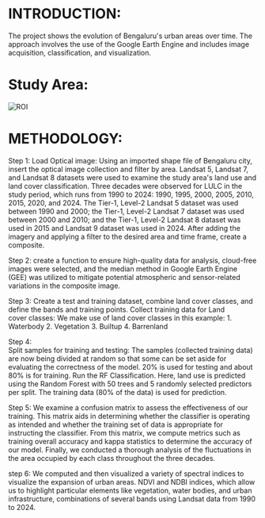 # INTRODUCTION:
          
The project shows the evolution of Bengaluru's urban areas over time. The approach involves the use of the Google Earth Engine and includes image acquisition, classification, and visualization.

# Study Area:
![ROI](https://github.com/Revmi28/Urban_model_Bengaluru_city/assets/106192874/48700fb0-ce02-4566-b61b-cc2be5ffb506)

# METHODOLOGY:

 Step 1:
      Load Optical image: Using an imported shape file of Bengaluru city, insert the optical image collection and filter by area.
      Landsat 5, Landsat 7, and Landsat 8 datasets were used to examine the study area's land use and land cover classification. Three decades were observed for LULC in the study period, which runs from 1990 to 
      2024: 1990, 1995, 2000, 2005, 2010, 2015, 2020, and 2024. The Tier-1, Level-2 Landsat 5 dataset was used between 1990 and 2000; the Tier-1, Level-2 Landsat 7 dataset was used between 2000 and 2010; and the 
      Tier-1, Level-2 Landsat 8 dataset was used in 2015 and Landsat 9 dataset was used in 2024. After adding the imagery and applying a filter to the desired area and time frame, create a composite.

 Step 2:
      create a function to ensure high-quality data for analysis, cloud-free images were selected, and the median method in Google Earth Engine (GEE) was utilized to mitigate potential atmospheric and sensor-related variations in the composite image.

 Step 3:
      Create a test and training dataset, combine land cover classes, and define the bands and training points.
      Collect training data for Land cover classes: We make use of land cover classes in this example:
       1. Waterbody
       2. Vegetation
       3. Builtup
       4. Barrenland

 Step 4:     
     Split samples for training and testing: The samples (collected training data) are now being divided at random so that some can be set aside for evaluating the correctness of the model. 20% is used for 
     testing and about 80% is for training. Run the RF Classification. 
     Here, land use is predicted using the Random Forest with 50 trees and 5 randomly selected predictors per split. The training data (80% of the data) is  used for prediction.

 Step 5:
      We examine a confusion matrix to assess the effectiveness of our training. This matrix aids in determining whether the classifier is operating as intended and whether the training set of data is 
      appropriate for instructing the classifier. From this matrix, we compute metrics such as training overall accuracy and kappa statistics to determine the accuracy of our model. Finally, we conducted a 
      thorough analysis of the fluctuations in the area occupied by each class throughout the three decades.

 step 6:
      We computed and then visualized a variety of spectral indices to visualize the expansion of urban areas. NDVI and NDBI  indices, which allow us to highlight particular elements like vegetation, water 
      bodies, and urban infrastructure,  combinations of several bands using Landsat data from 1990 to 2024.
      


      
     
     
